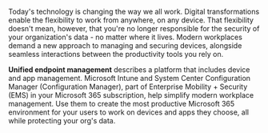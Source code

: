  Today's technology is changing the way we all work. Digital transformations enable the flexibility to work from anywhere, on any device. That flexibility doesn't mean, however, that you're no longer responsible for the security of your organization's data - no matter where it lives. Modern workplaces demand a new approach to managing and securing devices, alongside seamless interactions between the productivity tools you rely on.

**Unified endpoint management** describes a platform that includes device and app management. Microsoft Intune and System Center Configuration Manager (Configuration Manager), part of Enterprise Mobility + Security (EMS) in your Microsoft 365 subscription, help simplify modern workplace management. Use them to create the most productive Microsoft 365 environment for your users to work on devices and apps they choose, all while protecting your org's data.
